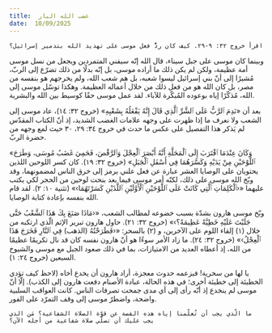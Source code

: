 ```yaml
---
title:  غضب الله البار
date:  10/09/2025
---
```


`اقرأ خروج ٣٢: ٩-٢٩. كيف كان ردُّ فعل موسى على تهديد الله بتدمير إسرائيل؟`

وبينما كان موسى على جبل سيناء، قال الله إنّه سيفني المتمردين ويجعل من نسل موسى أمة عظيمة، ولكن لم يكن ذلك ما أراده موسى، بل إنّه بدلًا من ذلك تضرّع إلى الربّ، مُشيرًا إلى أنّ بني إسرائيل ليسوا شعبه، بل هم شعب الله، ولم يخرجهم هو بنفسه من مصر، بل كان الله هو من فعل ذلك من خلال أعماله العظيمة. وهكذا توسّل موسى إلى الله، مُذكّرًا إياه بوعوده المُبكّرة للآباء. لقد عمل موسى حقًا كوسيط بين الله والبشرية.

بعد أن «نَدِمَ ٱلرَّبُّ عَلَى ٱلشَّرِّ ٱلَّذِي قَالَ إِنَّهُ يَفْعَلُهُ بِشَعْبِهِ» (خروج ٣٢: ١٤)، عاد موسى إلى الشعب ولا نعرف ما إذا ظهرت على وجهه علامات الغضب الشديد، إذ أنّ الكتاب المقدّس لم يَذكر هذا التفصيل على عكس ما حدث في خروج ٣٤: ٢٩، ٣٠ حيث لمع وجهه من حضرة الربّ.

«وَكَانَ عِنْدَمَا ٱقْتَرَبَ إِلَى ٱلْمَحَلَّةِ أَنَّهُ أَبْصَرَ ٱلْعِجْلَ وَٱلرَّقْصَ، فَحَمِيَ غَضَبُ مُوسَى، وَطَرَحَ ٱللَّوْحَيْنِ مِنْ يَدَيْهِ وَكَسَّرَهُمَا فِي أَسْفَلِ ٱلْجَبَلِ» (خروج ٣٢: ١٩). كان كسر اللوحين اللذين يحتويان على الوصايا العشر عبارة عن فعل علني يرمز إلى خرق الناس لمضمونهما، وقد وبّخ الله موسى على ذلك، لكنّه أمر موسى فيما بعد بنحت لوحين من الحجر لكي يكتب عليهما «‹ٱلْكَلِمَاتِ ٱلَّتِي كَانَتْ عَلَى ٱللَّوْحَيْنِ ٱلْأَوَّلَيْنِ ٱللَّذَيْنِ كَسَرْتَهُمَا›» (تثنية ١٠: ٢). لقد قام الله بنفسه بإعادة كتابة الوصايا.

وبّخ موسى هارون بشدّة بسبب خضوعه لمطالب الشعب، «‹مَاذَا صَنَعَ بِكَ هَذَا ٱلشَّعْبُ حَتَّى جَلَبْتَ عَلَيْهِ خَطِيَّةً عَظِيمَةً؟›» (خروج ٣٢: ٢١). حاول هارون تبرير الإثم الّذي ارتكبه من خلال (١) إلقاء اللوم على الآخرين، و (٢) بالسحر: «‹فَطَرَحْتُهُ (الذهب) فِي ٱلنَّارِ فَخَرَجَ هَذَا ٱلْعِجْلُ›» (خروج ٣٢: ٢٤). ما زاد الأمر سوءًا هو أنّ هارون نفسه كان قد نال تكريمًا عظيمًا من الله، إذ أعطاه العديد من الامتيازات، بما في ذلك صعود الجبل مع موسى والشيوخ السبعين (خروج ٢٤: ١).

يا لها من سخرية! فبزعمه حدوث معجزة، أراد هارون أن يخدع أخاه (لاحظ كيف تؤدي الخطيئة إلى خطيئة أخرى؛ في هذه الحالة، عبادة الأصنام دفعت هارون إلى الكذب). إلّا أنّ موسى لم ينخدع إذ أنّه رأى إلى أي مدى جمحت تصرفات الناس. كانت العواقب السلبية واضحة، واضطرّ موسى إلى وقف التمرّد على الفور.

`ما الّذي يجب أن تُعلّمنا إياه هذه القصة عن قوّة الصلاة الشفاعية؟ مَن الذي يجب عليك أن تصلّي صلاة شفاعية من أجله الآن؟`